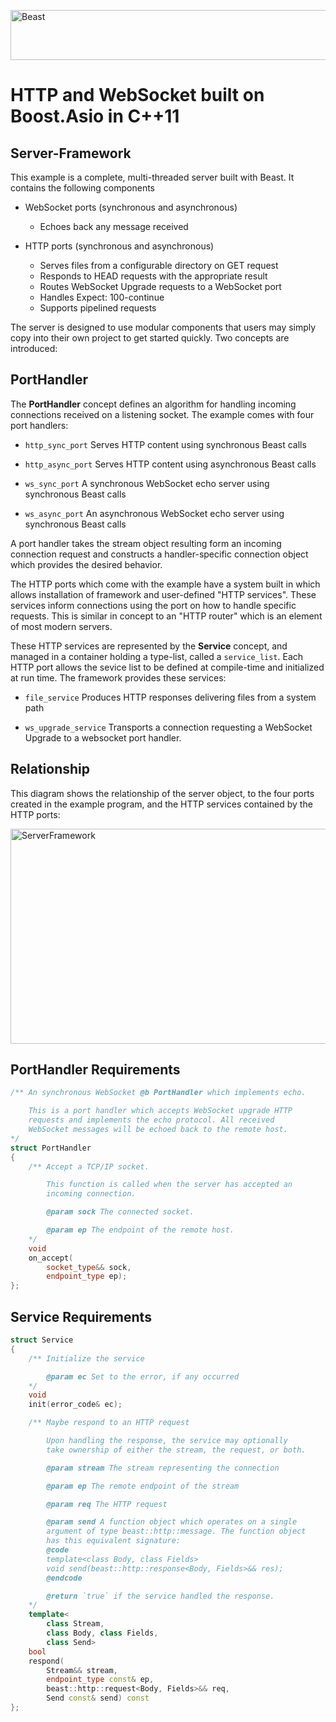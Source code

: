 <img width="880" height = "80" alt = "Beast"
    src="https://raw.githubusercontent.com/vinniefalco/Beast/master/doc/images/readme.png">

# HTTP and WebSocket built on Boost.Asio in C++11

## Server-Framework

This example is a complete, multi-threaded server built with Beast.
It contains the following components

* WebSocket ports (synchronous and asynchronous)
    - Echoes back any message received

* HTTP ports (synchronous and asynchronous)
    - Serves files from a configurable directory on GET request
    - Responds to HEAD requests with the appropriate result
    - Routes WebSocket Upgrade requests to a WebSocket port
    - Handles Expect: 100-continue
    - Supports pipelined requests

The server is designed to use modular components that users may simply copy
into their own project to get started quickly. Two concepts are introduced:

## PortHandler

The **PortHandler** concept defines an algorithm for handling incoming
connections received on a listening socket. The example comes with four
port handlers:

* `http_sync_port` Serves HTTP content using synchronous Beast calls

* `http_async_port` Serves HTTP content using asynchronous Beast calls

* `ws_sync_port` A synchronous WebSocket echo server using synchronous Beast calls

* `ws_async_port` An asynchronous WebSocket echo server using synchronous Beast calls

A port handler takes the stream object resulting form an incoming connection
request and constructs a handler-specific connection object which provides
the desired behavior.

The HTTP ports which come with the example have a system built in which allows
installation of framework and user-defined "HTTP services". These services
inform connections using the port on how to handle specific requests. This is
similar in concept to an "HTTP router" which is an element of most modern
servers.

These HTTP services are represented by the **Service** concept, and managed
in a container holding a type-list, called a `service_list`. Each HTTP port
allows the sevice list to be defined at compile-time and initialized at run
time. The framework provides these services:

* `file_service` Produces HTTP responses delivering files from a system path

* `ws_upgrade_service` Transports a connection requesting a WebSocket Upgrade
to a websocket port handler.

## Relationship

This diagram shows the relationship of the server object, to the four
ports created in the example program, and the HTTP services contained by
the HTTP ports:

<img width="880" height = "344" alt = "ServerFramework"
    src="https://raw.githubusercontent.com/vinniefalco/Beast/server/doc/images/server.png">

## PortHandler Requirements
```C++
/** An synchronous WebSocket @b PortHandler which implements echo.

    This is a port handler which accepts WebSocket upgrade HTTP
    requests and implements the echo protocol. All received
    WebSocket messages will be echoed back to the remote host.
*/
struct PortHandler
{
    /** Accept a TCP/IP socket.

        This function is called when the server has accepted an
        incoming connection.

        @param sock The connected socket.

        @param ep The endpoint of the remote host.
    */
    void
    on_accept(
        socket_type&& sock,
        endpoint_type ep);
};
```

## Service Requirements

```C++
struct Service
{
    /** Initialize the service

        @param ec Set to the error, if any occurred
    */
    void
    init(error_code& ec);

    /** Maybe respond to an HTTP request

        Upon handling the response, the service may optionally
        take ownership of either the stream, the request, or both.

        @param stream The stream representing the connection

        @param ep The remote endpoint of the stream

        @param req The HTTP request

        @param send A function object which operates on a single
        argument of type beast::http::message. The function object
        has this equivalent signature:
        @code
        template<class Body, class Fields>
        void send(beast::http::response<Body, Fields>&& res);
        @endcode

        @return `true` if the service handled the response.
    */
    template<
        class Stream,
        class Body, class Fields,
        class Send>
    bool
    respond(
        Stream&& stream,
        endpoint_type const& ep,
        beast::http::request<Body, Fields>&& req,
        Send const& send) const
};
```
